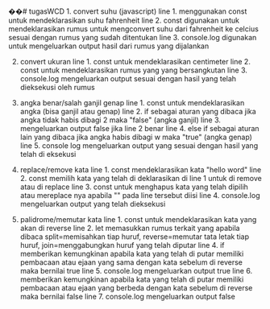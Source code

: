 ��#   t u g a s W C D 
 1. convert suhu (javascript)
line 1. menggunakan const untuk mendeklarasikan suhu fahrenheit
line 2. const digunakan untuk mendeklarasikan rumus untuk mengconvert suhu dari fahrenheit ke celcius sesuai dengan rumus yang sudah ditentukan
line 3. console.log digunakan untuk mengeluarkan output hasil dari rumus yang dijalankan

2. convert ukuran
line 1. const untuk mendeklarasikan centimeter
line 2. const untuk mendeklarasikan rumus yang yang bersangkutan
line 3. console.log mengeluarkan output sesuai dengan hasil yang telah dieksekusi oleh rumus

3. angka benar/salah ganjil genap
line 1. const untuk mendeklarasikan angka (bisa ganjil atau genap)
line 2. if sebagai aturan yang dibaca jika angka tidak habis dibagi 2 maka "false" (angka ganjil)
line 3. mengeluarkan output false jika line 2 benar
line 4. else if sebagai aturan lain yang dibaca jika angka habis  dibagi w maka "true" (angka genap)
line 5. console log mengeluarkan output yang sesuai dengan hasil yang telah di eksekusi

4. replace/remove kata
line 1. const mendeklarasikan kata "hello word"
line 2. const memilih kata yang telah di deklarasikan di line 1 untuk di remove atau di replace
line 3. const untuk menghapus kata yang telah dipilih atau mereplace nya apabila "" pada line tersebut diisi
line 4. console.log mengeluarkan output yang telah dieksekusi

5. palidrome/memutar kata
line 1. const untuk mendeklarasikan kata yang akan di reverse
line 2. let memasukkan rumus terkait yang apabila dibaca split=memisahkan tiap huruf, reverse=memutar tata letak tiap huruf, join=menggabungkan huruf yang telah diputar
line 4. if memberikan kemungkinan apabila kata yang telah di putar memiliki pembacaan atau ejaan yang sama dengan kata sebelum di reverse maka bernilai true
line 5. console.log mengeluarkan output true
line 6. memberikan kemungkinan apabila kata yang telah di putar memiliki pembacaan atau ejaan yang berbeda dengan kata sebelum di reverse maka bernilai false
line 7. console.log mengeluarkan output false
